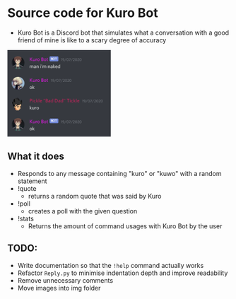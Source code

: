 # Source code for Kuro Bot

- Kuro Bot is a Discord bot that simulates what a conversation with a good friend of mine is like to a scary degree of accuracy

<img src="README.assets/image-20200729124534865.png" alt="image-20200729124534865" style="zoom:80%;" />



## What it does

- Responds to any message containing "kuro" or "kuwo" with a random statement
- !quote
    - returns a random quote that was said by Kuro
- !poll
    - creates a poll with the given question
- !stats
    - Returns the amount of command usages with Kuro Bot by the user





## TODO:

- Write documentation so that the `!help` command actually works
- Refactor `Reply.py` to minimise indentation depth and improve readability
- Remove unnecessary comments
- Move images into img folder